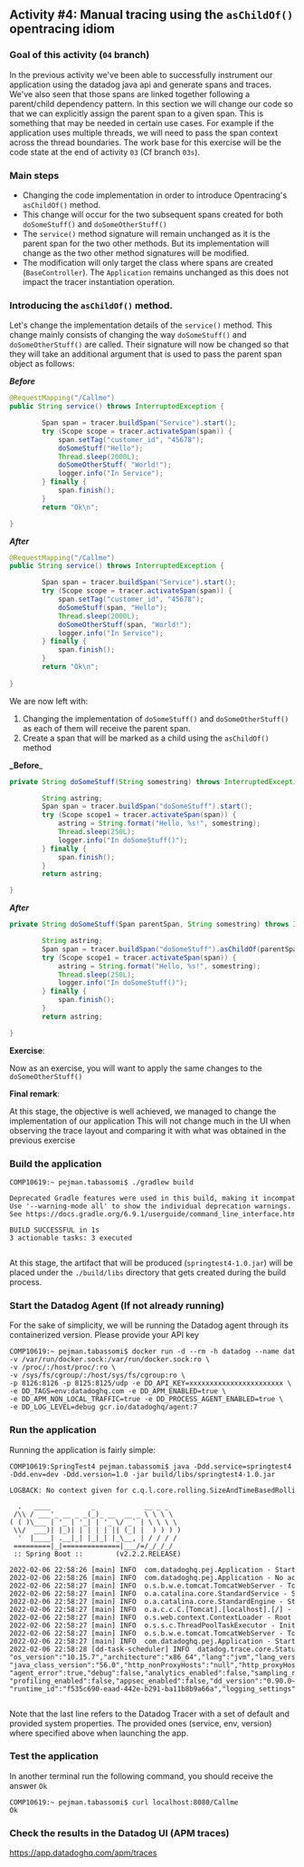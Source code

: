 ## Activity #4: Manual tracing using the `asChildOf()` opentracing idiom

### Goal of this activity (`04` branch)

In the previous activity we've been able to successfully instrument our application using the datadog java api and generate spans and traces.
We've also seen that those spans are linked together following a parent/child dependency pattern.
In this section we will change our code so that we can explicitly assign the parent span to a given span.
This is something that may be needed in certain use cases. For example if the application uses multiple threads, we will need to pass the span context across the thread boundaries. 
The work base for this exercise will be the code state at the end of activity `03` (Cf branch `03s`).  

### Main steps

* Changing the code implementation in order to introduce Opentracing's `asChildOf()` method.
* This change will occur for the two subsequent spans created for both `doSomeStuff()` and `doSomeOtherStuff()`
* The `service()` method signature will remain unchanged as it is the parent span for the two other methods. 
But its implementation will change as the two other method signatures will be modified.
* The modification will only target the class where spans are created (`BaseController`). 
The `Application` remains unchanged as this does not impact the tracer instantiation operation.

  
### Introducing the `asChildOf()` method.


Let's change the implementation details of the `service()` method. 
This change mainly consists of changing the way `doSomeStuff()` and `doSomeOtherStuff()` are called.
Their signature will now be changed so that they will take an additional argument that is used to pass the parent span object as follows:


**_Before_**

```java
@RequestMapping("/Callme")
public String service() throws InterruptedException {

        Span span = tracer.buildSpan("Service").start();
        try (Scope scope = tracer.activateSpan(span)) {
            span.setTag("customer_id", "45678");
            doSomeStuff("Hello");
            Thread.sleep(2000L);
            doSomeOtherStuff( "World!");
            logger.info("In Service");
        } finally {
            span.finish();
        }
        return "Ok\n";

}
```

**_After_**

```java
@RequestMapping("/Callme")
public String service() throws InterruptedException {

        Span span = tracer.buildSpan("Service").start();
        try (Scope scope = tracer.activateSpan(span)) {
            span.setTag("customer_id", "45678");
            doSomeStuff(span, "Hello");
            Thread.sleep(2000L);
            doSomeOtherStuff(span, "World!");
            logger.info("In Service");
        } finally {
            span.finish();
        }
        return "Ok\n";
        
}
```


We are now left with:
1. Changing the implementation of `doSomeStuff()` and `doSomeOtherStuff()` as each of them will receive the parent span.
2. Create a span that will be marked as a child using the `asChildOf()` method


**_Before**_

```java
private String doSomeStuff(String somestring) throws InterruptedException {

        String astring;
        Span span = tracer.buildSpan("doSomeStuff").start();
        try (Scope scope1 = tracer.activateSpan(span)) {
            astring = String.format("Hello, %s!", somestring);
            Thread.sleep(250L);
            logger.info("In doSomeStuff()");
        } finally {
            span.finish();
        }
        return astring;

}
```

**_After_**

```java
private String doSomeStuff(Span parentSpan, String somestring) throws InterruptedException {

        String astring;
        Span span = tracer.buildSpan("doSomeStuff").asChildOf(parentSpan).start();
        try (Scope scope1 = tracer.activateSpan(span)) {
            astring = String.format("Hello, %s!", somestring);
            Thread.sleep(250L);
            logger.info("In doSomeStuff()");
        } finally {
            span.finish();
        }
        return astring;

}
```

**Exercise**:

Now as an exercise, you will want to apply the same changes to the `doSomeOtherStuff()` 


**Final remark**:

At this stage, the objective is well achieved, we managed to change the implementation of our application 
This will not change much in the UI when observing the trace layout and comparing it with what was obtained in the previous exercise


### Build the application

<pre style="font-size: 12px">
COMP10619:~ pejman.tabassomi$ ./gradlew build

Deprecated Gradle features were used in this build, making it incompatible with Gradle 7.0.
Use '--warning-mode all' to show the individual deprecation warnings.
See https://docs.gradle.org/6.9.1/userguide/command_line_interface.html#sec:command_line_warnings

BUILD SUCCESSFUL in 1s
3 actionable tasks: 3 executed

</pre>


At this stage, the artifact that will be produced (`springtest4-1.0.jar`) will be placed under the `./build/libs` directory that gets created during the build process.


### Start the  Datadog Agent (If not already running)

For the sake of simplicity, we will be running the Datadog agent through its containerized version.
Please provide your API key

<pre style="font-size: 12px">
COMP10619:~ pejman.tabassomi$ docker run -d --rm -h datadog --name datadog_agent \ 
-v /var/run/docker.sock:/var/run/docker.sock:ro \
-v /proc/:/host/proc/:ro \
-v /sys/fs/cgroup/:/host/sys/fs/cgroup:ro \
-p 8126:8126 -p 8125:8125/udp -e DD_API_KEY=xxxxxxxxxxxxxxxxxxxxxxx \
-e DD_TAGS=env:datadoghq.com -e DD_APM_ENABLED=true \
-e DD_APM_NON_LOCAL_TRAFFIC=true -e DD_PROCESS_AGENT_ENABLED=true \
-e DD_LOG_LEVEL=debug gcr.io/datadoghq/agent:7
</pre>


### Run the application

Running the application is fairly simple:

<pre style="font-size: 12px">
COMP10619:SpringTest4 pejman.tabassomi$ java -Ddd.service=springtest4 \
-Ddd.env=dev -Ddd.version=1.0 -jar build/libs/springtest4-1.0.jar

LOGBACK: No context given for c.q.l.core.rolling.SizeAndTimeBasedRollingPolicy@143110009

  .   ____          _            __ _ _
 /\\ / ___'_ __ _ _(_)_ __  __ _ \ \ \ \
( ( )\___ | '_ | '_| | '_ \/ _` | \ \ \ \
 \\/  ___)| |_)| | | | | || (_| |  ) ) ) )
  '  |____| .__|_| |_|_| |_\__, | / / / /
 =========|_|==============|___/=/_/_/_/
 :: Spring Boot ::        (v2.2.2.RELEASE)

2022-02-06 22:58:26 [main] INFO  com.datadoghq.pej.Application - Starting Application on COMP10619.local with PID 76957 (/Users/pejman.tabassomi/SpringTest4/build/libs/springtest4-1.0.jar started by pejman.tabassomi in /Users/pejman.tabassomi/SpringTest4)
2022-02-06 22:58:26 [main] INFO  com.datadoghq.pej.Application - No active profile set, falling back to default profiles: default
2022-02-06 22:58:27 [main] INFO  o.s.b.w.e.tomcat.TomcatWebServer - Tomcat initialized with port(s): 8080 (http)
2022-02-06 22:58:27 [main] INFO  o.a.catalina.core.StandardService - Starting service [Tomcat]
2022-02-06 22:58:27 [main] INFO  o.a.catalina.core.StandardEngine - Starting Servlet engine: [Apache Tomcat/9.0.29]
2022-02-06 22:58:27 [main] INFO  o.a.c.c.C.[Tomcat].[localhost].[/] - Initializing Spring embedded WebApplicationContext
2022-02-06 22:58:27 [main] INFO  o.s.web.context.ContextLoader - Root WebApplicationContext: initialization completed in 906 ms
2022-02-06 22:58:27 [main] INFO  o.s.s.c.ThreadPoolTaskExecutor - Initializing ExecutorService 'applicationTaskExecutor'
2022-02-06 22:58:27 [main] INFO  o.s.b.w.e.tomcat.TomcatWebServer - Tomcat started on port(s): 8080 (http) with context path ''
2022-02-06 22:58:27 [main] INFO  com.datadoghq.pej.Application - Started Application in 7.019 seconds (JVM running for 7.486)
2022-02-06 22:58:28 [dd-task-scheduler] INFO  datadog.trace.core.StatusLogger - DATADOG TRACER CONFIGURATION {"version":"0.90.0~32708e53ec","os_name":"Mac OS X",
"os_version":"10.15.7","architecture":"x86_64","lang":"jvm","lang_version":"12.0.2","jvm_vendor":"Oracle Corporation","jvm_version":"12.0.2+10",
"java_class_version":"56.0","http_nonProxyHosts":"null","http_proxyHost":"null","enabled":true,"service":"springtest4","agent_url":"http://localhost:8126",
"agent_error":true,"debug":false,"analytics_enabled":false,"sampling_rules":[{},{}],"priority_sampling_enabled":true,"logs_correlation_enabled":true,
"profiling_enabled":false,"appsec_enabled":false,"dd_version":"0.90.0~32708e53ec","health_checks_enabled":true,"configuration_file":"no config file present",
"runtime_id":"f535c690-eaad-442e-b291-ba11b8b9a66a","logging_settings":{},"cws_enabled":false,"cws_tls_refresh":5000}

</pre>

Note that the last line refers to the Datadog Tracer with a set of default and provided system properties. 
The provided ones (service, env, version) where specified above when launching the app.  


### Test the application

In another terminal run the following command, you should receive the answer `Ok`

<pre style="font-size: 12px">
COMP10619:~ pejman.tabassomi$ curl localhost:8080/Callme
Ok
</pre>


### Check the results in the Datadog UI (APM traces)
https://app.datadoghq.com/apm/traces